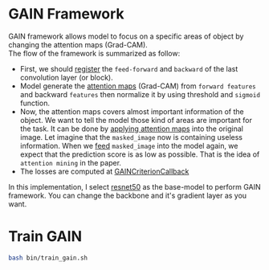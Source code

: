 # GAIN Framework 

GAIN framework allows model to focus on a specific areas of object by changing the attention maps (Grad-CAM).  
The flow of the framework is summarized as follow: 
- First, we should [register](./src/models/gain.py#L33) the `feed-forward` and `backward` of the last convolution layer (or block).
- Model generate the [attention maps](./src/models/gain.py#L98-L131) (Grad-CAM) from `forward features` and backward `features` then normalize it by 
using threshold and `sigmoid` function.
- Now, the attention maps covers almost important information of the object. We want to tell the model those kind of areas
are important for the task. It can be done by [applying attention maps](./src/models/gain.py#L141) into the original image. 
Let imagine that the `masked_image` now is containing useless information. When we [feed](./src/models/gain.py#L143) `masked_image` into the model again, 
we expect that the prediction score is as low as possible. That is the idea of `attention mining` in the paper.
- The losses are computed at [GAINCriterionCallback](./src/callbacks.py#L16)


In this implementation, I select [resnet50](./src/models/gain.py#L11) as the base-model to perform GAIN framework. 
You can change the backbone and it's gradient layer as you want. 

# Train GAIN

```bash
bash bin/train_gain.sh 
``` 